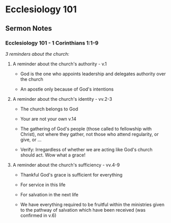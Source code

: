 # Ecclesiology 101

## Sermon Notes

### Ecclesiology 101 - 1 Corinthians 1:1-9

_3 reminders about the church:_

1. A reminder about the church's authority - v.1

    - God is the one who appoints leadership and delegates authority over the church

    - An apostle only because of God's intentions

1. A reminder about the church's identity - vv.2-3

    - The church belongs to God

    - Your are not your own v.14

    - The gathering of God's people (those called to fellowship with Christ), not where they gather, not those who attend regularity, or give, or ...

    - Verify: Irregardless of whether we are acting like God's church should act. Wow what a grace!

1. A reminder about the church's sufficiency - vv.4-9

    - Thankful God's grace is sufficient for everything

    - For service in this life

    - For salvation in the next life

    - We have everything required to be fruitful within the ministries given to the pathway of salvation which have been received (was confirmed in v.6)